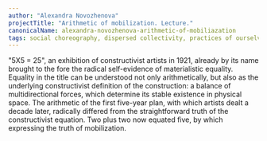 ```yaml
---
author: "Alexandra Novozhenova"
projectTitle: "Arithmetic of mobilization. Lecture."
canonicalName: alexandra-novozhenova-arithmetic-of-mobiliazation
tags: social choreography, dispersed collectivity, practices of ourselves, 8-BIT DESIRE
---
```

"5X5 = 25", an exhibition of constructivist artists in 1921, already by its name brought to the fore the radical self-evidence of materialistic equality. Equality in the title can be understood not only arithmetically, but also as the underlying constructivist definition of the construction: a balance of multidirectional forces, which determine its stable existence in physical space. The arithmetic of the first five-year plan, with which artists dealt a decade later, radically differed from the straightforward truth of the constructivist equation. Two plus two now equated five, by which expressing the truth of mobilization.
